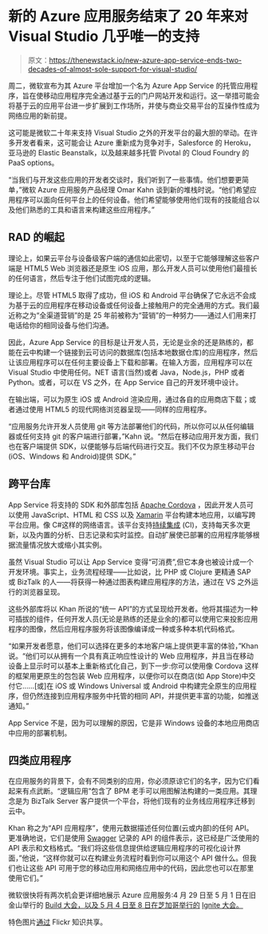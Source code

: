 # 新的 Azure 应用服务结束了 20 年来对 Visual Studio 几乎唯一的支持

> 原文：<https://thenewstack.io/new-azure-app-service-ends-two-decades-of-almost-sole-support-for-visual-studio/>

周二，微软宣布为其 Azure 平台增加一个名为 Azure App Service 的托管应用程序，旨在使移动应用程序完全通过基于云的门户网站开发和运行。这一举措可能会将基于云的应用平台进一步扩展到工作场所，并使与商业交易平台的互操作性成为网络应用的新前提。

这可能是微软二十年来支持 Visual Studio 之外的开发平台的最大胆的举动。在许多开发者看来，这可能会让 Azure 重新成为竞争对手，Salesforce 的 Heroku，亚马逊的 Elastic Beanstalk，以及越来越多托管 Pivotal 的 Cloud Foundry 的 PaaS options。

“当我们与开发这些应用的开发者交谈时，我们听到了一些事情。他们想要更简单，”微软 Azure 应用服务产品经理 Omar Kahn 谈到新的堆栈时说。“他们希望应用程序可以面向任何平台上的任何设备。他们希望能够使用他们现有的技能组合以及他们熟悉的工具和语言来构建这些应用程序。”

## RAD 的崛起

理论上，如果云平台与设备级客户端的通信如此密切，以至于它能够理解这些客户端是 HTML5 Web 浏览器还是原生 iOS 应用，那么开发人员可以使用他们最擅长的任何语言，然后专注于他们试图完成的逻辑。

理论上。尽管 HTML5 取得了成功，但 iOS 和 Android 平台确保了它永远不会成为基于云的应用程序在移动设备或任何设备上接触用户的完全通用的方式。我们最近称之为“全渠道营销”的是 25 年前被称为“营销”的一种努力——通过人们用来打电话给你的相同设备与他们沟通。

因此，Azure App Service 的目标是让开发人员，无论是业余的还是熟练的，都能在云中构建一个链接到云可访问的数据库(包括本地数据仓库)的应用程序，然后让该应用程序可以在任何主要设备上下载和部署。在输入方面，应用程序可以在 Visual Studio 中使用任何。NET 语言(当然)或者 Java，Node.js，PHP 或者 Python。或者，可以在 VS 之外，在 App Service 自己的开发环境中设计。

在输出端，可以为原生 iOS 或 Android 渲染应用，通过各自的应用商店下载；或者通过使用 HTML5 的现代网络浏览器呈现——同样的应用程序。

“应用服务允许开发人员使用 git 等方法部署他们的代码，所以你可以从任何编辑器或任何支持 git 的客户端进行部署，”Kahn 说。“然后在移动应用开发方面，我们也在客户端提供 SDK，以便能够与后端代码进行交互。我们不仅为原生移动平台(iOS、Windows 和 Android)提供 SDK。”

## 跨平台库

App Service 将支持的 SDK 和外部库包括 [Apache Cordova](https://cordova.apache.org/) ，因此开发人员可以使用 JavaScript、HTML 和 CSS 以及 [Xamarin](http://xamarin.com/) 平台构建本地应用，以编写跨平台应用。像 C#这样的网络语言。该平台支持[持续集成](http://www.martinfowler.com/tags/continuous%20integration.html) (CI)，支持每天多次更新，以及内置的分析、日志记录和实时监控。自动扩展使已部署的应用程序能够根据流量情况放大或缩小其实例。

虽然 Visual Studio 可以让 App Service 变得“可消费”,但它本身也被设计成一个开发环境。事实上，业务流程经理——比如说，比 PHP 或 Clojure 更精通 SAP 或 BizTalk 的人——将获得一种通过图表构建应用程序的方法，通过在 VS 之外运行的浏览器呈现。

这些外部库将以 Khan 所说的“统一 API”的方式呈现给开发者。他将其描述为一种可插拔的组件，任何开发人员(无论是熟练的还是业余的)都可以使用它来投影应用程序的图像，然后应用程序服务将该图像编译成一种或多种本机代码格式。

“如果开发者愿意，他们可以选择在更多的本地客户端上提供更丰富的体验，”Khan 说。“他们可以从拥有一个具有真正响应性设计的 Web 应用程序，并且当在移动设备上显示时可以基本上重新格式化自己，到下一步:你可以使用像 Cordova 这样的框架用更原生的包包装 Web 应用程序，以便你可以在商店(如 App Store)中交付它……[或]在 iOS 或 Windows Universal 或 Android 中构建完全原生的应用程序，但仍然连接到应用程序服务中托管的相同 API，并提供更丰富的功能，如推送通知。”

App Service 不是，因为可以理解的原因，它是非 Windows 设备的本地应用商店中应用的部署机制。

## 四类应用程序

在应用服务的背景下，会有不同类别的应用，你必须原谅它们的名字，因为它们看起来有点武断。“逻辑应用”包含了 BPM 老手可以用图解法构建的一类应用。其理念是为 BizTalk Server 客户提供一个平台，将他们现有的业务线应用程序迁移到云中。

Khan 称之为“API 应用程序”，使用元数据描述任何位置(云或内部)的任何 API。更准确地说，它们是使用 [Swagger](https://swagger.io/) 记录的 API 的组件表示，这已经是广泛使用的 API 表示和文档格式。“我们将这些信息提供给逻辑应用程序的可视化设计界面，”他说，“这样你就可以在构建业务流程时看到你可以用这个 API 做什么。但我们也让这些 API 可用于您的移动应用和网络应用中的代码，因此您也可以在那里使用它们。”

微软很快将有两次机会更详细地展示 Azure 应用服务:4 月 29 日至 5 月 1 日在旧金山举行的 [Build 大会，以及 5 月 4 日至 8 日在芝加哥举行的](http://www.buildwindows.com/) [Ignite 大会。](http://ignite.microsoft.com/#fbid=nhfTreytfYe)

特色图片[通过](https://www.flickr.com/photos/iliyangochev/6842632071/in/photolist-6fipeR-g7EtMM-6nhdpz-9fJ4yY-bGLe6V-oC9vKr-5ZWfLF-bqEh82-87y3MC-7jtoeo-6p1wLg-iDN2d6-6sSWhC-gLsfYr-9MUxKm-fnWi21-a6xPKm-ayscod-4kChCx-eJd2St-6hSnKT-9xDCrG-52h1uq-83UWdw-5Ti9F3-oZKiez-9fJapN-9GpTeV-8a4DJo-g7DHoX-5ivDkr-5ZLFwo-6hSnPK-4y977U-fSuTy7-8tiMtV-euVvmC-4y4MVD-aePKWj-6h75Dx-c7gKEd-9xBvoG-9xzAyF-9xCJZW-4VXEqq-a6XBtT-k7xVit-4tbQuw-8dv1w3-83UVGb) Flickr 知识共享。

<svg xmlns:xlink="http://www.w3.org/1999/xlink" viewBox="0 0 68 31" version="1.1"><title>Group</title> <desc>Created with Sketch.</desc></svg>